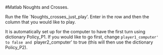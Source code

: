 #Matlab Noughts and Crosses. 

Run the file `Noughts_crosses_just_play'. Enter in the row and then the column that you would like to play. 

It is automatically set up for the computer to have the first turn using dictionary Policy_P1. If you would like to go first, change `player1_computer' to false and `player2_computer' to true (this will then use the dictionary Policy_P2). 
